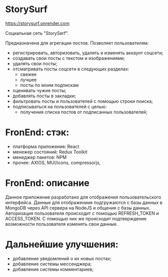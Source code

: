 # StorySurf 

https://storysurf.onrender.com

Социальная сеть "StorySerf".

Предназначена для агрегации постов. Позволяет пользователям:
- регистрировать, авторизовать, удалять и изменять аккаунт соцсети;
- создавать свои посты с текстом и изображениями;
- удалять свои посты;
- отсматривать посты соцсети в следующих разделах:
    - свежее
    - лучшее
    - посты по моим подпискам
- оценивать чужие посты;
- добавлять посты в закладки;
- фильтровать посты и пользователей с помощью строки поиска;
- подписываться на пользователей с целью:
    - получения списка постов от подписанных пользователей;

# FronEnd: стэк:

- платформа приложения: React
- менежер состояний: Redux Toolkit
- менеджер пакетов: NPM
- прочее: AXIOS, MUI/icons, compressorjs, 

# FronEnd: описание

Данное приложение разработано для отображения пользовательского интерфейса. Данные для отображениия подгружаются с базы данных в MongoDB через API сервера на NodeJS и общения с базы данных.
Авторизация пользователя происходит с помощью REFRESH_TOKEN и ACCESS_TOKEN. С помощью них же происходит подтверждение возможности пользователя изменять свои данные.

# Дальнейшие улучшения:
- добавление уведомлений о их новых постах;
- добавление системы мессенджера;
- добавление системы комментариев;

